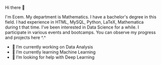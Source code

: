 Hi there 👋

I'm Ecem. My department is Mathematics. I have a bachelor's degree in this field. 
I had experience in HTML, MySQL, Python, LaTeX, Mathematica during t that time.
I've been interested in Data Science for a while. I participate in various events and bootcamps.
You can observe my progress and projects here ^.^

- 🔭 I’m currently working on Data Analysis
- 🌱 I’m currently learning Machine Learning
- 🤔 I’m looking for help with Deep Learning
